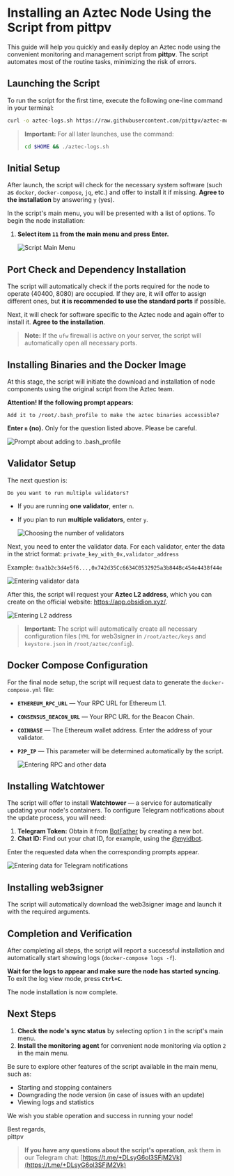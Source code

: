 # Installing an Aztec Node Using the Script from pittpv

This guide will help you quickly and easily deploy an Aztec node using the convenient monitoring and management script from **pittpv**. The script automates most of the routine tasks, minimizing the risk of errors.

## Launching the Script

To run the script for the first time, execute the following one-line command in your terminal:

```bash
curl -o aztec-logs.sh https://raw.githubusercontent.com/pittpv/aztec-monitoring-script/main/aztec-logs.sh && chmod +x aztec-logs.sh && ./aztec-logs.sh
```

> **Important:** For all later launches, use the command:
> ```bash
> cd $HOME && ./aztec-logs.sh
> ```

## Initial Setup

After launch, the script will check for the necessary system software (such as `docker`, `docker-compose`, `jq`, etc.) and offer to install it if missing. **Agree to the installation** by answering `y` (yes).

In the script's main menu, you will be presented with a list of options. To begin the node installation:

1.  **Select item `11` from the main menu and press Enter.**

    ![Script Main Menu](https://raw.githubusercontent.com/pittpv/aztec-monitoring-script/main/other/Aztec-Install-by-Script/1.jpg)

## Port Check and Dependency Installation

The script will automatically check if the ports required for the node to operate (40400, 8080) are occupied. If they are, it will offer to assign different ones, but **it is recommended to use the standard ports** if possible.

Next, it will check for software specific to the Aztec node and again offer to install it. **Agree to the installation**.

> **Note:** If the `ufw` firewall is active on your server, the script will automatically open all necessary ports.

## Installing Binaries and the Docker Image

At this stage, the script will initiate the download and installation of node components using the original script from the Aztec team.

**Attention! If the following prompt appears:**
```
Add it to /root/.bash_profile to make the aztec binaries accessible?
```

**Enter `n` (no).** Only for the question listed above. Please be careful.

![Prompt about adding to .bash_profile](https://raw.githubusercontent.com/pittpv/aztec-monitoring-script/main/other/Aztec-Install-by-Script/2.jpg)

## Validator Setup

The next question is:
```
Do you want to run multiple validators?
```

*   If you are running **one validator**, enter `n`.
*   If you plan to run **multiple validators**, enter `y`.

    ![Choosing the number of validators](https://raw.githubusercontent.com/pittpv/aztec-monitoring-script/main/other/Aztec-Install-by-Script/3.jpg)

Next, you need to enter the validator data. For each validator, enter the data in the strict format:
`private_key_with_0x,validator_address`

Example:
`0xa1b2c3d4e5f6...,0x742d35Cc6634C0532925a3b844Bc454e4438f44e`

![Entering validator data](https://raw.githubusercontent.com/pittpv/aztec-monitoring-script/main/other/Aztec-Install-by-Script/4.jpg)

After this, the script will request your **Aztec L2 address**, which you can create on the official website: https://app.obsidion.xyz/.

![Entering L2 address](https://raw.githubusercontent.com/pittpv/aztec-monitoring-script/main/other/Aztec-Install-by-Script/5.jpg)

> **Important:** The script will automatically create all necessary configuration files (`YML` for web3signer in `/root/aztec/keys` and `keystore.json` in `/root/aztec/config`).

## Docker Compose Configuration

For the final node setup, the script will request data to generate the `docker-compose.yml` file:

*   **`ETHEREUM_RPC_URL`** — Your RPC URL for Ethereum L1.
*   **`CONSENSUS_BEACON_URL`** — Your RPC URL for the Beacon Chain.
*   **`COINBASE`** — The Ethereum wallet address. Enter the address of your validator.
*   **`P2P_IP`** — This parameter will be determined automatically by the script.

    ![Entering RPC and other data](https://raw.githubusercontent.com/pittpv/aztec-monitoring-script/main/other/Aztec-Install-by-Script/6.jpg)

## Installing Watchtower

The script will offer to install **Watchtower** — a service for automatically updating your node's containers. To configure Telegram notifications about the update process, you will need:

1.  **Telegram Token:** Obtain it from [BotFather](https://t.me/BotFather) by creating a new bot.
2.  **Chat ID:** Find out your chat ID, for example, using the [@myidbot](https://t.me/myidbot).

Enter the requested data when the corresponding prompts appear.

![Entering data for Telegram notifications](https://raw.githubusercontent.com/pittpv/aztec-monitoring-script/main/other/Aztec-Install-by-Script/7.jpg)

## Installing web3signer

The script will automatically download the web3signer image and launch it with the required arguments.

## Completion and Verification

After completing all steps, the script will report a successful installation and automatically start showing logs (`docker-compose logs -f`).

**Wait for the logs to appear and make sure the node has started syncing.** To exit the log view mode, press **`Ctrl+C`**.

The node installation is now complete.

## Next Steps

1.  **Check the node's sync status** by selecting option `1` in the script's main menu.
2.  **Install the monitoring agent** for convenient node monitoring via option `2` in the main menu.

Be sure to explore other features of the script available in the main menu, such as:
*   Starting and stopping containers
*   Downgrading the node version (in case of issues with an update)
*   Viewing logs and statistics

We wish you stable operation and success in running your node!

Best regards,  
pittpv

> **If you have any questions about the script's operation**, ask them in our Telegram chat: [https://t.me/+DLsyG6ol3SFjM2Vk](https://t.me/+DLsyG6ol3SFjM2Vk)

